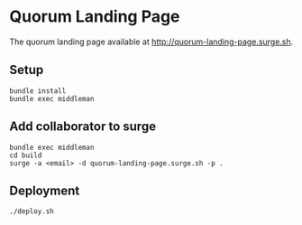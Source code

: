 # Quorum Landing Page

The quorum landing page available at http://quorum-landing-page.surge.sh.

## Setup

```
bundle install
bundle exec middleman
```

## Add collaborator to surge

```
bundle exec middleman
cd build
surge -a <email> -d quorum-landing-page.surge.sh -p .
```

## Deployment

```
./deploy.sh
```
